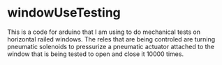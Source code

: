 # windowUseTesting
This is a code for arduino that I am using to do mechanical tests on horizontal railed windows. The reles that are being controled are turning pneumatic solenoids to pressurize a pneumatic actuator attached to the window that is being tested to open and close it 10000 times.
